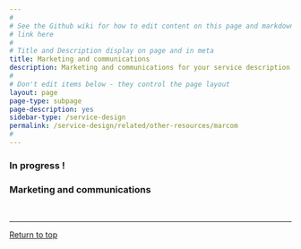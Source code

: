 ```yaml
---
#
# See the Github wiki for how to edit content on this page and markdown styles you can use:
# link here
#
# Title and Description display on page and in meta
title: Marketing and communications
description: Marketing and communications for your service description.
#
# Don't edit items below - they control the page layout
layout: page
page-type: subpage
page-description: yes
sidebar-type: /service-design
permalink: /service-design/related/other-resources/marcom
#
---
```


### In progress !

### Marketing and communications

<!--
OTHER BITS
**Designers and Writers**

* How might VA promote the new service? Are there other VA websites where a callout would make sense?
* Does the solution suggest a need for a new design pattern?


**Developers**
* Does the order of the screens mean any changes to schema or suggest difficult data handling?
* If users need to upload something, how will the uploaded information be stored/sent?
* Can you submit structured data directly? Or do you need to create a PDF for submission? Both?
* Are any required backend services frequently (or predictably) unavailable? What kind of messaging to the user will you need?
-->


<br/>

<hr>

<a href="#">Return to top</a>
